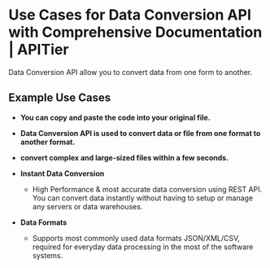 # Use Cases for Data Conversion API with Comprehensive Documentation | APITier

Data Conversion API allow you to convert data from one form to another.


## Example Use Cases

* **You can copy and paste the code into your original file.**
 
* **Data Conversion API is used to convert data or file from one format to another format.**

* **convert complex and large-sized files within a few seconds.**

* **Instant Data Conversion** 
  - High Performance & most accurate data conversion using REST API. You can convert data instantly without having to setup or manage any servers or data warehouses.

* **Data Formats** 
  - Supports most commonly used data formats JSON/XML/CSV, required for everyday data processing in the most of the software systems.
   
